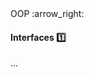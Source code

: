 <link rel="stylesheet" href="{{baseUrl}}/css/textbook.css">

<div class="website-content">

<div id="path">OOP :arrow_right: </div>

<div id="title">

#### Interfaces :one:

</div>

<div id="body">

...

</div>

</div>
